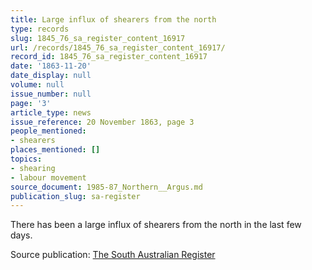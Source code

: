 ```yaml
---
title: Large influx of shearers from the north
type: records
slug: 1845_76_sa_register_content_16917
url: /records/1845_76_sa_register_content_16917/
record_id: 1845_76_sa_register_content_16917
date: '1863-11-20'
date_display: null
volume: null
issue_number: null
page: '3'
article_type: news
issue_reference: 20 November 1863, page 3
people_mentioned:
- shearers
places_mentioned: []
topics:
- shearing
- labour movement
source_document: 1985-87_Northern__Argus.md
publication_slug: sa-register
---
```


There has been a large influx of shearers from the north in the last few days.

Source publication: [The South Australian Register](/publications/sa-register/)

